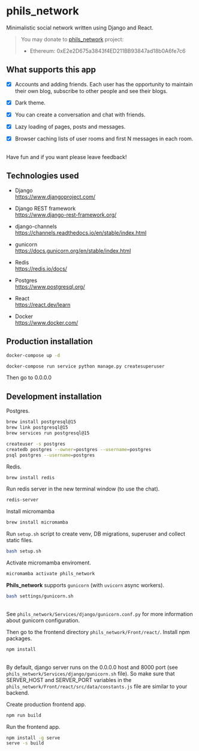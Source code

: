 # phils_network

Minimalistic social network written using Django and React.

> You may donate to [phils_network](https://github.com/PHILIPP111007/phils_network) project:
>
> * Ethereum: 0xE2e2D675a3843f4ED211BB93847ad18b0A6fe7c6

## What supports this app

* [x] Accounts and adding friends. Each user has the opportunity to maintain their own blog, subscribe to other people and see their blogs.

* [x] Dark theme.

* [x] You can create a conversation and chat with friends.

* [x] Lazy loading of pages, posts and messages.

* [x] Browser caching lists of user rooms and first N messages in each room.

\
Have fun and if you want please leave feedback!

## Technologies used

* Django \
<https://www.djangoproject.com/>

* Django REST framework \
<https://www.django-rest-framework.org/>

* django-channels \
<https://channels.readthedocs.io/en/stable/index.html>

* gunicorn \
<https://docs.gunicorn.org/en/stable/index.html>

* Redis \
<https://redis.io/docs/>

* Postgres \
<https://www.postgresql.org/>

* React \
<https://react.dev/learn>

* Docker \
<https://www.docker.com/>

## Production installation

```sh
docker-compose up -d

docker-compose run service python manage.py createsuperuser
```

Then go to 0.0.0.0

## Development installation

Postgres.

```sh
brew install postgresql@15
brew link postgresql@15
brew services run postgresql@15

createuser -s postgres
createdb postgres --owner=postgres --username=postgres
psql postgres --username=postgres
```

Redis.

```sh
brew install redis
```

Run redis server in the new terminal window (to use the chat).

```sh
redis-server
```

Install micromamba

```sh
brew install micromamba
```

Run `setup.sh` script to create venv, DB migrations, superuser and collect static files.

```sh
bash setup.sh
```

Activate micromamba enviroment.

```sh
micromamba activate phils_network
```

**Phils_network** supports `gunicorn` (with `uvicorn` async workers).

```sh
bash settings/gunicorn.sh
```

\
See `phils_network/Services/django/gunicorn.conf.py` for more information about gunicorn configuration.

Then go to the frontend directory `phils_network/Front/react/`. Install npm packages.

```sh
npm install
```

\
By default, django server runs on the 0.0.0.0 host and 8000 port (see `phils_network/Services/django/gunicorn.sh` file). So make sure that SERVER_HOST and SERVER_PORT variables in the `phils_network/Front/react/src/data/constants.js` file are similar to your backend.

Create production frontend app.

```sh
npm run build
```

Run the frontend app.

```sh
npm install -g serve
serve -s build
```
